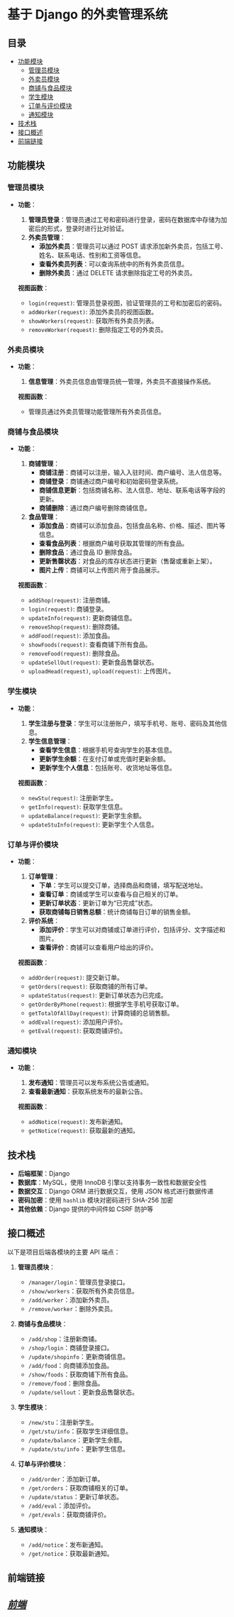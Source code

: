 # 基于 Django 的外卖管理系统

## 目录
- [功能模块](#功能模块)
  - [管理员模块](#管理员模块)
  - [外卖员模块](#外卖员模块)
  - [商铺与食品模块](#商铺与食品模块)
  - [学生模块](#学生模块)
  - [订单与评价模块](#订单与评价模块)
  - [通知模块](#通知模块)
- [技术栈](#技术栈)
- [接口概述](#接口概述)
- [前端链接](#前端链接)

## 功能模块

### **管理员模块**
- **功能**：
  1. **管理员登录**：管理员通过工号和密码进行登录，密码在数据库中存储为加密后的形式，登录时进行比对验证。
  2. **外卖员管理**：
     - **添加外卖员**：管理员可以通过 POST 请求添加新外卖员，包括工号、姓名、联系电话、性别和工资等信息。
     - **查看外卖员列表**：可以查询系统中的所有外卖员信息。
     - **删除外卖员**：通过 DELETE 请求删除指定工号的外卖员。
  
  **视图函数**：
  - `login(request)`: 管理员登录视图，验证管理员的工号和加密后的密码。
  - `addWorker(request)`: 添加外卖员的视图函数。
  - `showWorkers(request)`: 获取所有外卖员列表。
  - `removeWorker(request)`: 删除指定工号的外卖员。

### **外卖员模块**
- **功能**：
  1. **信息管理**：外卖员信息由管理员统一管理，外卖员不直接操作系统。
  
  **视图函数**：
  - 管理员通过外卖员管理功能管理所有外卖员信息。

### **商铺与食品模块**
- **功能**：
  1. **商铺管理**：
     - **商铺注册**：商铺可以注册，输入入驻时间、商户编号、法人信息等。
     - **商铺登录**：商铺通过商户编号和初始密码登录系统。
     - **商铺信息更新**：包括商铺名称、法人信息、地址、联系电话等字段的更新。
     - **商铺删除**：通过商户编号删除商铺信息。
  2. **食品管理**：
     - **添加食品**：商铺可以添加食品，包括食品名称、价格、描述、图片等信息。
     - **查看食品列表**：根据商户编号获取其管理的所有食品。
     - **删除食品**：通过食品 ID 删除食品。
     - **更新售罄状态**：对食品的库存状态进行更新（售罄或重新上架）。
     - **图片上传**：商铺可以上传图片用于食品展示。
  
  **视图函数**：
  - `addShop(request)`: 注册商铺。
  - `login(request)`: 商铺登录。
  - `updateInfo(request)`: 更新商铺信息。
  - `removeShop(request)`: 删除商铺。
  - `addFood(request)`: 添加食品。
  - `showFoods(request)`: 查看商铺下所有食品。
  - `removeFood(request)`: 删除食品。
  - `updateSellOut(request)`: 更新食品售罄状态。
  - `uploadHead(request)`, `upload(request)`: 上传图片。

### **学生模块**
- **功能**：
  1. **学生注册与登录**：学生可以注册账户，填写手机号、账号、密码及其他信息。
  2. **学生信息管理**：
     - **查看学生信息**：根据手机号查询学生的基本信息。
     - **更新学生余额**：在支付订单或充值时更新余额。
     - **更新学生个人信息**：包括账号、收货地址等信息。
  
  **视图函数**：
  - `newStu(request)`: 注册新学生。
  - `getInfo(request)`: 获取学生信息。
  - `updateBalance(request)`: 更新学生余额。
  - `updateStuInfo(request)`: 更新学生个人信息。

### **订单与评价模块**
- **功能**：
  1. **订单管理**：
     - **下单**：学生可以提交订单，选择商品和商铺，填写配送地址。
     - **查看订单**：商铺或学生可以查看与自己相关的订单。
     - **更新订单状态**：更新订单为“已完成”状态。
     - **获取商铺每日销售总额**：统计商铺每日订单的销售金额。
  2. **评价系统**：
     - **添加评价**：学生可以对商铺或订单进行评价，包括评分、文字描述和图片。
     - **查看评价**：商铺可以查看用户给出的评价。
  
  **视图函数**：
  - `addOrder(request)`: 提交新订单。
  - `getOrders(request)`: 获取商铺的所有订单。
  - `updateStatus(request)`: 更新订单状态为已完成。
  - `getOrderByPhone(request)`: 根据学生手机号获取订单。
  - `getTotalOfAllDay(request)`: 计算商铺的总销售额。
  - `addEval(request)`: 添加用户评价。
  - `getEval(request)`: 获取商铺评价。

### **通知模块**
- **功能**：
  1. **发布通知**：管理员可以发布系统公告或通知。
  2. **查看最新通知**：获取系统发布的最新公告。
  
  **视图函数**：
  - `addNotice(request)`: 发布新通知。
  - `getNotice(request)`: 获取最新的通知。

## 技术栈
- **后端框架**：Django
- **数据库**：MySQL，使用 InnoDB 引擎以支持事务一致性和数据安全性
- **数据交互**：Django ORM 进行数据交互，使用 JSON 格式进行数据传递
- **密码加密**：使用 `hashlib` 模块对密码进行 SHA-256 加密
- **其他依赖**：Django 提供的中间件如 CSRF 防护等


## 接口概述
以下是项目后端各模块的主要 API 端点：

1. **管理员模块**：
   - `/manager/login`：管理员登录接口。
   - `/show/workers`：获取所有外卖员信息。
   - `/add/worker`：添加新外卖员。
   - `/remove/worker`：删除外卖员。

2. **商铺与食品模块**：
   - `/add/shop`：注册新商铺。
   - `/shop/login`：商铺登录接口。
   - `/update/shopinfo`：更新商铺信息。
   - `/add/food`：向商铺添加食品。
   - `/show/foods`：获取商铺下所有食品。
   - `/remove/food`：删除食品。
   - `/update/sellout`：更新食品售罄状态。

3. **学生模块**：
   - `/new/stu`：注册新学生。
   - `/get/stu/info`：获取学生详细信息。
   - `/update/balance`：更新学生余额。
   - `/update/stu/info`：更新学生信息。

4. **订单与评价模块**：
   - `/add/order`：添加新订单。
   - `/get/orders`：获取商铺相关的订单。
   - `/update/status`：更新订单状态。
   - `/add/eval`：添加评价。
   - `/get/evals`：获取商铺评价。

5. **通知模块**：
   - `/add/notice`：发布新通知。
   - `/get/notice`：获取最新通知。

## 前端链接
[***前端***](https://github.com/reqwaaaaa/elmiao_Vue)
---
